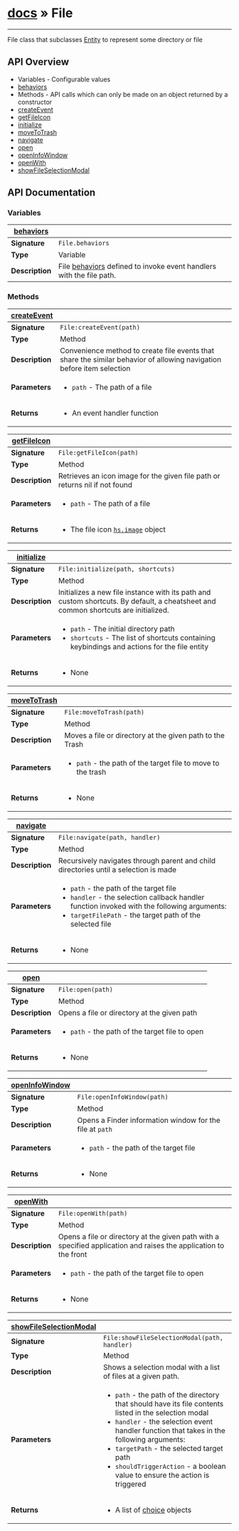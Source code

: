 # [docs](index.md) » File
---

File class that subclasses [Entity](Entity.html) to represent some directory or file


## API Overview
* Variables - Configurable values
 * [behaviors](#behaviors)
* Methods - API calls which can only be made on an object returned by a constructor
 * [createEvent](#createEvent)
 * [getFileIcon](#getFileIcon)
 * [initialize](#initialize)
 * [moveToTrash](#moveToTrash)
 * [navigate](#navigate)
 * [open](#open)
 * [openInfoWindow](#openInfoWindow)
 * [openWith](#openWith)
 * [showFileSelectionModal](#showFileSelectionModal)

## API Documentation

### Variables

| [behaviors](#behaviors)         |                                                                                     |
| --------------------------------------------|-------------------------------------------------------------------------------------|
| **Signature**                               | `File.behaviors`                                                                    |
| **Type**                                    | Variable                                                                     |
| **Description**                             | File [behaviors](Entity.html#behaviors) defined to invoke event handlers with the file path.                                                                     |

### Methods

| [createEvent](#createEvent)         |                                                                                     |
| --------------------------------------------|-------------------------------------------------------------------------------------|
| **Signature**                               | `File:createEvent(path)`                                                                    |
| **Type**                                    | Method                                                                     |
| **Description**                             | Convenience method to create file events that share the similar behavior of allowing navigation before item selection                                                                     |
| **Parameters**                              | <ul><li>`path` - The path of a file</li></ul> |
| **Returns**                                 | <ul><li> An event handler function</li></ul>          |

| [getFileIcon](#getFileIcon)         |                                                                                     |
| --------------------------------------------|-------------------------------------------------------------------------------------|
| **Signature**                               | `File:getFileIcon(path)`                                                                    |
| **Type**                                    | Method                                                                     |
| **Description**                             | Retrieves an icon image for the given file path or returns nil if not found                                                                     |
| **Parameters**                              | <ul><li>`path` - The path of a file</li></ul> |
| **Returns**                                 | <ul><li> The file icon [`hs.image`](http://www.hammerspoon.org/docs/hs.image.html) object</li></ul>          |

| [initialize](#initialize)         |                                                                                     |
| --------------------------------------------|-------------------------------------------------------------------------------------|
| **Signature**                               | `File:initialize(path, shortcuts)`                                                                    |
| **Type**                                    | Method                                                                     |
| **Description**                             | Initializes a new file instance with its path and custom shortcuts. By default, a cheatsheet and common shortcuts are initialized.                                                                     |
| **Parameters**                              | <ul><li>`path` - The initial directory path</li><li>`shortcuts` - The list of shortcuts containing keybindings and actions for the file entity</li></ul> |
| **Returns**                                 | <ul><li>None</li></ul>          |

| [moveToTrash](#moveToTrash)         |                                                                                     |
| --------------------------------------------|-------------------------------------------------------------------------------------|
| **Signature**                               | `File:moveToTrash(path)`                                                                    |
| **Type**                                    | Method                                                                     |
| **Description**                             | Moves a file or directory at the given path to the Trash                                                                     |
| **Parameters**                              | <ul><li>`path` - the path of the target file to move to the trash</li></ul> |
| **Returns**                                 | <ul><li> None</li></ul>          |

| [navigate](#navigate)         |                                                                                     |
| --------------------------------------------|-------------------------------------------------------------------------------------|
| **Signature**                               | `File:navigate(path, handler)`                                                                    |
| **Type**                                    | Method                                                                     |
| **Description**                             | Recursively navigates through parent and child directories until a selection is made                                                                     |
| **Parameters**                              | <ul><li>`path` - the path of the target file</li><li>`handler` - the selection callback handler function invoked with the following arguments:</li><li>  `targetFilePath` - the target path of the selected file</li></ul> |
| **Returns**                                 | <ul><li> None</li></ul>          |

| [open](#open)         |                                                                                     |
| --------------------------------------------|-------------------------------------------------------------------------------------|
| **Signature**                               | `File:open(path)`                                                                    |
| **Type**                                    | Method                                                                     |
| **Description**                             | Opens a file or directory at the given path                                                                     |
| **Parameters**                              | <ul><li>`path` - the path of the target file to open</li></ul> |
| **Returns**                                 | <ul><li> None</li></ul>          |

| [openInfoWindow](#openInfoWindow)         |                                                                                     |
| --------------------------------------------|-------------------------------------------------------------------------------------|
| **Signature**                               | `File:openInfoWindow(path)`                                                                    |
| **Type**                                    | Method                                                                     |
| **Description**                             | Opens a Finder information window for the file at `path`                                                                     |
| **Parameters**                              | <ul><li>`path` - the path of the target file</li></ul> |
| **Returns**                                 | <ul><li> None</li></ul>          |

| [openWith](#openWith)         |                                                                                     |
| --------------------------------------------|-------------------------------------------------------------------------------------|
| **Signature**                               | `File:openWith(path)`                                                                    |
| **Type**                                    | Method                                                                     |
| **Description**                             | Opens a file or directory at the given path with a specified application and raises the application to the front                                                                     |
| **Parameters**                              | <ul><li>`path` - the path of the target file to open</li></ul> |
| **Returns**                                 | <ul><li> None</li></ul>          |

| [showFileSelectionModal](#showFileSelectionModal)         |                                                                                     |
| --------------------------------------------|-------------------------------------------------------------------------------------|
| **Signature**                               | `File:showFileSelectionModal(path, handler)`                                                                    |
| **Type**                                    | Method                                                                     |
| **Description**                             | Shows a selection modal with a list of files at a given path.                                                                     |
| **Parameters**                              | <ul><li>`path` - the path of the directory that should have its file contents listed in the selection modal</li><li>`handler` - the selection event handler function that takes in the following arguments:</li><li>   `targetPath` - the selected target path</li><li>   `shouldTriggerAction` - a boolean value to ensure the action is triggered</li></ul> |
| **Returns**                                 | <ul><li> A list of [choice](https://www.hammerspoon.org/docs/hs.chooser.html#choices) objects</li></ul>          |

